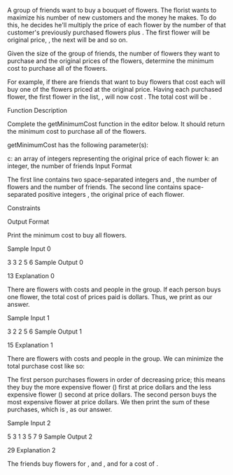 A group of friends want to buy a bouquet of flowers. The florist wants to maximize his number of new customers and the money he makes. To do this, he decides he'll multiply the price of each flower by the number of that customer's previously purchased flowers plus . The first flower will be original price, , the next will be  and so on.

Given the size of the group of friends, the number of flowers they want to purchase and the original prices of the flowers, determine the minimum cost to purchase all of the flowers.

For example, if there are  friends that want to buy  flowers that cost  each will buy one of the flowers priced  at the original price. Having each purchased  flower, the first flower in the list, , will now cost . The total cost will be .

Function Description

Complete the getMinimumCost function in the editor below. It should return the minimum cost to purchase all of the flowers.

getMinimumCost has the following parameter(s):

c: an array of integers representing the original price of each flower
k: an integer, the number of friends
Input Format

The first line contains two space-separated integers  and , the number of flowers and the number of friends.
The second line contains  space-separated positive integers , the original price of each flower.

Constraints

Output Format

Print the minimum cost to buy all  flowers.

Sample Input 0

3 3
2 5 6
Sample Output 0

13
Explanation 0

There are  flowers with costs  and  people in the group. If each person buys one flower, the total cost of prices paid is  dollars. Thus, we print  as our answer.

Sample Input 1

3 2
2 5 6
Sample Output 1

15
Explanation 1

There are  flowers with costs  and  people in the group. We can minimize the total purchase cost like so:

The first person purchases  flowers in order of decreasing price; this means they buy the more expensive flower () first at price  dollars and the less expensive flower () second at price  dollars.
The second person buys the most expensive flower at price  dollars.
We then print the sum of these purchases, which is , as our answer.

Sample Input 2

5 3
1 3 5 7 9
Sample Output 2

29
Explanation 2

The friends buy flowers for ,  and ,  and  for a cost of .
